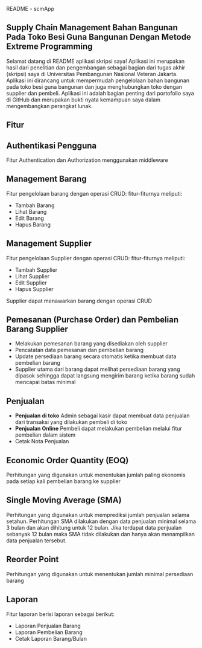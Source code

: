 README - scmApp

## Supply Chain Management Bahan Bangunan Pada Toko Besi Guna Bangunan Dengan Metode Extreme Programming
Selamat datang di README aplikasi skripsi saya! Aplikasi ini merupakan hasil dari penelitian dan pengembangan sebagai bagian dari tugas akhir (skripsi) saya di Universitas Pembangunan Nasional Veteran Jakarta. Aplikasi ini dirancang untuk mempermudah pengelolaan bahan bangunan pada toko besi guna bangunan dan juga menghubungkan toko dengan supplier dan pembeli. Aplikasi ini adalah bagian penting dari portofolio saya di GitHub dan merupakan bukti nyata kemampuan saya dalam mengembangkan perangkat lunak.

## Fitur 
## Authentikasi Pengguna
Fitur Authentication dan Authorization menggunakan middleware

## Management Barang
Fitur pengelolaan barang dengan operasi CRUD: fitur-fiturnya meliputi:
<ul>
    <li>Tambah Barang</li>
    <li>Lihat Barang</li>
    <li>Edit Barang</li>
    <li>Hapus Barang</li>
</ul>

## Management Supplier
Fitur pengelolaan Supplier dengan operasi CRUD: fitur-fiturnya meliputi:
<ul>
    <li>Tambah Supplier</li>
    <li>Lihat Supplier</li>
    <li>Edit Supplier</li>
    <li>Hapus Supplier</li>
</ul>
Supplier dapat menawarkan barang dengan operasi CRUD

## Pemesanan (Purchase Order) dan Pembelian Barang Supplier
<ul>
    <li>
        Melakukan pemesanan barang yang disediakan oleh supplier
    </li>
    <li>
        Pencatatan data pemesanan dan pembelian barang
    </li>
    <li>
        Update persediaan barang secara otomatis ketika membuat data pembelian barang
    </li>
    <li>
        Supplier utama dari barang dapat melihat persediaan barang yang dipasok sehingga dapat langsung mengirim barang ketika barang sudah mencapai batas minimal
    </li>
</ul>



## Penjualan
<ul>
    <li>
        <b>Penjualan di toko</b>
        Admin sebagai kasir dapat membuat data penjualan dari transaksi yang dilakukan pembeli di toko
    </li>
    <li>
        <b>Penjualan Online</b>
        Pembeli dapat melakukan pembelian melalui fitur pembelian dalam sistem
    </li>
    <li>Cetak Nota Penjualan</li>
</ul>

## Economic Order Quantity (EOQ)
Perhitungan yang digunakan untuk menentukan jumlah paling ekonomis pada setiap kali pembelian barang ke supplier

## Single Moving Average (SMA)
Perhitungan yang digunakan untuk memprediksi jumlah penjualan selama setahun. Perhitungan SMA dilakukan dengan data penjualan minimal selama 3 bulan dan akan dihitung untuk 12 bulan. Jika terdapat data penjualan sebanyak 12 bulan maka SMA tidak dilakukan dan hanya akan menampilkan data penjualan tersebut.

## Reorder Point
Perhitungan yang digunakan untuk menentukan jumlah minimal persediaan barang

## Laporan
Fitur laporan berisi laporan sebagai berikut:
<ul>
    <li>Laporan Penjualan Barang</li>
    <li>Laporan Pembelian Barang</li>
    <li>Cetak Laporan Barang/Bulan</li>
</ul>
